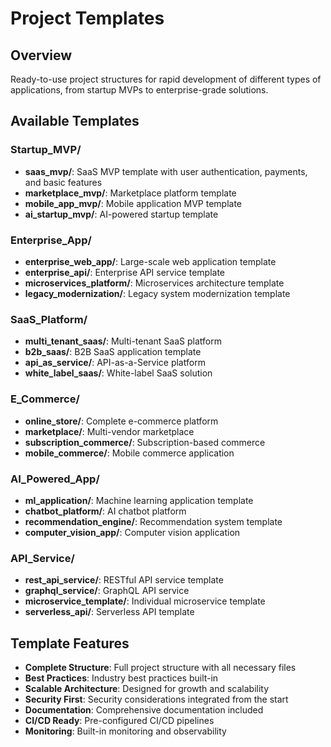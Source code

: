 
# Project Templates

## Overview
Ready-to-use project structures for rapid development of different types of applications, from startup MVPs to enterprise-grade solutions.

## Available Templates

### Startup_MVP/
- **saas_mvp/**: SaaS MVP template with user authentication, payments, and basic features
- **marketplace_mvp/**: Marketplace platform template
- **mobile_app_mvp/**: Mobile application MVP template
- **ai_startup_mvp/**: AI-powered startup template

### Enterprise_App/
- **enterprise_web_app/**: Large-scale web application template
- **enterprise_api/**: Enterprise API service template
- **microservices_platform/**: Microservices architecture template
- **legacy_modernization/**: Legacy system modernization template

### SaaS_Platform/
- **multi_tenant_saas/**: Multi-tenant SaaS platform
- **b2b_saas/**: B2B SaaS application template
- **api_as_service/**: API-as-a-Service platform
- **white_label_saas/**: White-label SaaS solution

### E_Commerce/
- **online_store/**: Complete e-commerce platform
- **marketplace/**: Multi-vendor marketplace
- **subscription_commerce/**: Subscription-based commerce
- **mobile_commerce/**: Mobile commerce application

### AI_Powered_App/
- **ml_application/**: Machine learning application template
- **chatbot_platform/**: AI chatbot platform
- **recommendation_engine/**: Recommendation system template
- **computer_vision_app/**: Computer vision application

### API_Service/
- **rest_api_service/**: RESTful API service template
- **graphql_service/**: GraphQL API service
- **microservice_template/**: Individual microservice template
- **serverless_api/**: Serverless API template

## Template Features
- **Complete Structure**: Full project structure with all necessary files
- **Best Practices**: Industry best practices built-in
- **Scalable Architecture**: Designed for growth and scalability
- **Security First**: Security considerations integrated from the start
- **Documentation**: Comprehensive documentation included
- **CI/CD Ready**: Pre-configured CI/CD pipelines
- **Monitoring**: Built-in monitoring and observability
